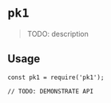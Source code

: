 # `pk1`

> TODO: description

## Usage

```
const pk1 = require('pk1');

// TODO: DEMONSTRATE API
```
